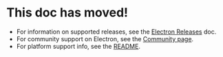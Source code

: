 # This doc has moved!

* For information on supported releases, see the [Electron Releases](./electron-timelines.md) doc.
* For community support on Electron, see the [Community page](https://www.electronjs.org/community).
* For platform support info, see the [README](https://github.com/electron/electron/blob/main/README.md).
